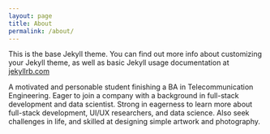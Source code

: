 ```yaml
---
layout: page
title: About
permalink: /about/
---
```


This is the base Jekyll theme. You can find out more info about customizing your Jekyll theme, as well as basic Jekyll usage documentation at [jekyllrb.com](https://jekyllrb.com/)

A motivated and personable student finishing a BA in Telecommunication Engineering. Eager to join a company with a background in full-stack development and data scientist. Strong in eagerness to learn more about full-stack development, UI/UX researchers, and data science. Also seek challenges in life, and skilled at designing simple artwork and photography.
